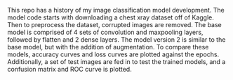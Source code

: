 This repo has a history of my image classification model development. The model code starts with downloading a chest xray dataset off of Kaggle. Then to preprocess the dataset, corrupted images are removed. The base model is comprised of 4 sets of convolution and maxpooling layers, followed by flatten and 2 dense layers. The model version 2 is similar to the base model, but with the addition of augmentation. To compare these models, accuracy curves and loss curves are plotted against the epochs. Additionally, a set of test images are fed in to test the trained models, and a confusion matrix and ROC curve is plotted. 